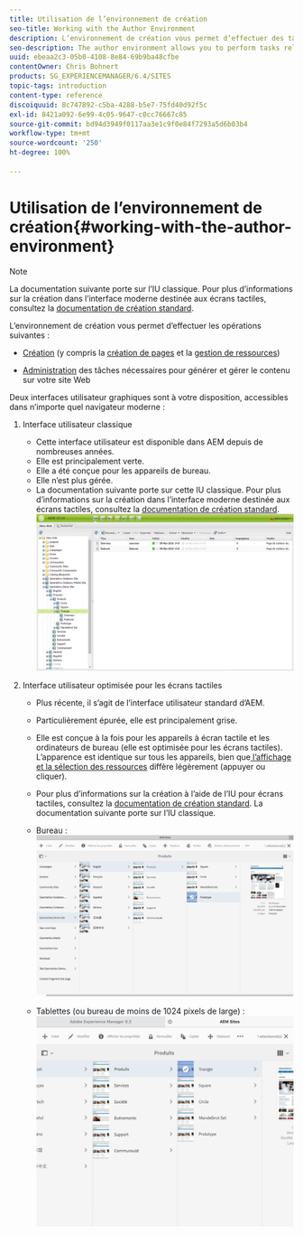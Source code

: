 ```yaml
---
title: Utilisation de l’environnement de création
seo-title: Working with the Author Environment
description: L’environnement de création vous permet d’effectuer des tâches liées à la création (y compris la création de pages et la gestion de ressources) et d’administrer les tâches nécessaires pour générer et gérer le contenu sur votre site web.
seo-description: The author environment allows you to perform tasks related to authoring (including page authoring and managing assets) and administering tasks you need when generating and maintaining the content on your website.
uuid: ebeaa2c3-05b0-4108-8e84-69b9ba48cfbe
contentOwner: Chris Bohnert
products: SG_EXPERIENCEMANAGER/6.4/SITES
topic-tags: introduction
content-type: reference
discoiquuid: 8c747892-c5ba-4288-b5e7-75fd40d92f5c
exl-id: 8421a092-6e99-4c05-9647-c0cc76667c85
source-git-commit: bd94d3949f0117aa3e1c9f0e84f7293a5d6b03b4
workflow-type: tm+mt
source-wordcount: '250'
ht-degree: 100%

---
```


# Utilisation de l’environnement de création{#working-with-the-author-environment}

>[!NOTE]
>
>La documentation suivante porte sur l’IU classique. Pour plus d’informations sur la création dans l’interface moderne destinée aux écrans tactiles, consultez la [documentation de création standard](/help/assets/assets.md).

L’environnement de création vous permet d’effectuer les opérations suivantes :

* [Création](/help/sites-authoring/author.md) (y compris la [création de pages](/help/sites-authoring/qg-page-authoring.md) et la [gestion de ressources](/help/assets/assets.md))

* [Administration](/help/sites-administering/administer-best-practices.md) des tâches nécessaires pour générer et gérer le contenu sur votre site Web

Deux interfaces utilisateur graphiques sont à votre disposition, accessibles dans n’importe quel navigateur moderne :

1. Interface utilisateur classique

   * Cette interface utilisateur est disponible dans AEM depuis de nombreuses années.
   * Elle est principalement verte.
   * Elle a été conçue pour les appareils de bureau.
   * Elle n’est plus gérée.
   * La documentation suivante porte sur cette IU classique. Pour plus d’informations sur la création dans l’interface moderne destinée aux écrans tactiles, consultez la [documentation de création standard](/help/sites-authoring/author.md).
   ![chlimage_1-149](assets/chlimage_1-149.png)

1. Interface utilisateur optimisée pour les écrans tactiles

   * Plus récente, il s’agit de l’interface utilisateur standard d’AEM.
   * Particulièrement épurée, elle est principalement grise.
   * Elle est conçue à la fois pour les appareils à écran tactile et les ordinateurs de bureau (elle est optimisée pour les écrans tactiles). L’apparence est identique sur tous les appareils, bien que[ l’affichage et la sélection des ressources](/help/sites-authoring/basic-handling.md) diffère légèrement (appuyer ou cliquer).
   * Pour plus d’informations sur la création à l’aide de l’IU pour écrans tactiles, consultez la [documentation de création standard](/help/sites-authoring/author.md). La documentation suivante porte sur l’IU classique.

   * Bureau :
   ![chlimage_1-150](assets/chlimage_1-150.png)

   * Tablettes (ou bureau de moins de 1024 pixels de large) :
   ![chlimage_1-7](assets/chlimage_1-7.jpeg)
